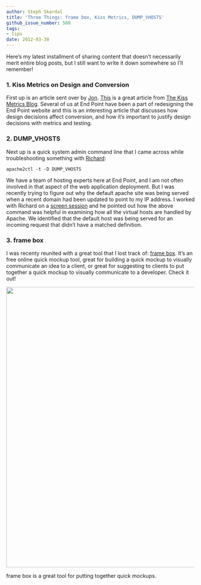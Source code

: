 ```yaml
---
author: Steph Skardal
title: 'Three Things: frame box, Kiss Metrics, DUMP_VHOSTS'
github_issue_number: 580
tags:
- tips
date: 2012-03-30
---
```


Here’s my latest installment of sharing content that doesn’t necessarily merit entire blog posts, but I still want to write it down somewhere so I’ll remember!

### 1. Kiss Metrics on Design and Conversion

First up is an article sent over by [Jon](/team/jon-jensen). [This](https://blog.kissmetrics.com/shocking-truth-about-graphics/) is a great article from [The Kiss Metrics Blog](https://blog.kissmetrics.com/). Several of us at End Point have been a part of redesigning the End Point website and this is an interesting article that discusses how design decisions affect conversion, and how it’s important to justify design decisions with metrics and testing.

### 2. DUMP_VHOSTS

Next up is a quick system admin command line that I came across while troubleshooting something with [Richard](/team/richard-templet):

```plain
apache2ctl -t -D DUMP_VHOSTS
```

We have a team of hosting experts here at End Point, and I am not often involved in that aspect of the web application deployment. But I was recently trying to figure out why the default apache site was being served when a recent domain had been updated to point to my IP address. I worked with Richard on a [screen session](https://www.gnu.org/software/screen/) and he pointed out how the above command was helpful in examining how all the virtual hosts are handled by Apache. We identified that the default host was being served for an incoming request that didn’t have a matched definition.

### 3. frame box

I was recenty reunited with a great tool that I lost track of: [frame box](http://www.framebox.org). It’s an free online quick mockup tool, great for building a quick mockup to visually communicate an idea to a client, or great for suggesting to clients to put together a quick mockup to visually communicate to a developer. Check it out!

<a href="http://www.framebox.org/" target="_blank"><img border="0" src="/blog/2012/03/three-things-frame-box-kiss-metrics/image-0.png" width="750"/></a>

frame box is a great tool for putting together quick mockups.
